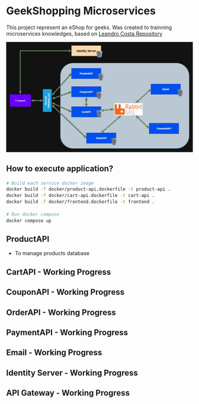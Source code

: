 # GeekShopping Microservices

This project represent an eShop for geeks. Was created to trainning microservices knowledges, based on [Leandro Costa Repository](https://github.com/leandrocgsi/erudio-microservices-dotnet6)

![Microservices Architecture](microservices_architecture.jpg)

## How to execute application?

```bash
# Build each service docker image
docker build -f docker/product-api.dockerfile -t product-api .
docker build -f docker/cart-api.dockerfile -t cart-api .
docker build -f docker/frontend.dockerfile -t frontend .

# Run docker compose
docker compose up
```


## ProductAPI

- To manage products database

## CartAPI - Working Progress

## CouponAPI - Working Progress

## OrderAPI - Working Progress

## PaymentAPI - Working Progress

## Email - Working Progress

## Identity Server - Working Progress

## API Gateway - Working Progress